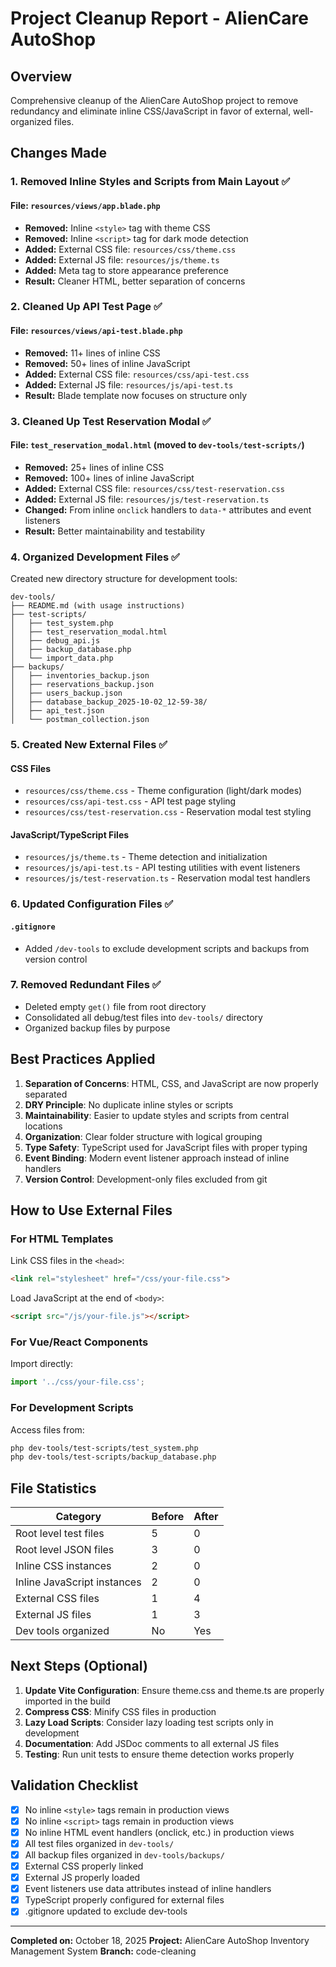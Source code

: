 # Project Cleanup Report - AlienCare AutoShop

## Overview
Comprehensive cleanup of the AlienCare AutoShop project to remove redundancy and eliminate inline CSS/JavaScript in favor of external, well-organized files.

## Changes Made

### 1. **Removed Inline Styles and Scripts from Main Layout** ✅

#### File: `resources/views/app.blade.php`
- **Removed:** Inline `<style>` tag with theme CSS
- **Removed:** Inline `<script>` tag for dark mode detection
- **Added:** External CSS file: `resources/css/theme.css`
- **Added:** External JS file: `resources/js/theme.ts`
- **Added:** Meta tag to store appearance preference
- **Result:** Cleaner HTML, better separation of concerns

### 2. **Cleaned Up API Test Page** ✅

#### File: `resources/views/api-test.blade.php`
- **Removed:** 11+ lines of inline CSS
- **Removed:** 50+ lines of inline JavaScript
- **Added:** External CSS file: `resources/css/api-test.css`
- **Added:** External JS file: `resources/js/api-test.ts`
- **Result:** Blade template now focuses on structure only

### 3. **Cleaned Up Test Reservation Modal** ✅

#### File: `test_reservation_modal.html` (moved to `dev-tools/test-scripts/`)
- **Removed:** 25+ lines of inline CSS
- **Removed:** 100+ lines of inline JavaScript
- **Added:** External CSS file: `resources/css/test-reservation.css`
- **Added:** External JS file: `resources/js/test-reservation.ts`
- **Changed:** From inline `onclick` handlers to `data-*` attributes and event listeners
- **Result:** Better maintainability and testability

### 4. **Organized Development Files** ✅

Created new directory structure for development tools:
```
dev-tools/
├── README.md (with usage instructions)
├── test-scripts/
│   ├── test_system.php
│   ├── test_reservation_modal.html
│   ├── debug_api.js
│   ├── backup_database.php
│   └── import_data.php
├── backups/
│   ├── inventories_backup.json
│   ├── reservations_backup.json
│   ├── users_backup.json
│   ├── database_backup_2025-10-02_12-59-38/
│   ├── api_test.json
│   └── postman_collection.json
```

### 5. **Created New External Files** ✅

#### CSS Files
- `resources/css/theme.css` - Theme configuration (light/dark modes)
- `resources/css/api-test.css` - API test page styling
- `resources/css/test-reservation.css` - Reservation modal test styling

#### JavaScript/TypeScript Files
- `resources/js/theme.ts` - Theme detection and initialization
- `resources/js/api-test.ts` - API testing utilities with event listeners
- `resources/js/test-reservation.ts` - Reservation modal test handlers

### 6. **Updated Configuration Files** ✅

#### `.gitignore`
- Added `/dev-tools` to exclude development scripts and backups from version control

### 7. **Removed Redundant Files** ✅

- Deleted empty `get()` file from root directory
- Consolidated all debug/test files into `dev-tools/` directory
- Organized backup files by purpose

## Best Practices Applied

1. **Separation of Concerns**: HTML, CSS, and JavaScript are now properly separated
2. **DRY Principle**: No duplicate inline styles or scripts
3. **Maintainability**: Easier to update styles and scripts from central locations
4. **Organization**: Clear folder structure with logical grouping
5. **Type Safety**: TypeScript used for JavaScript files with proper typing
6. **Event Binding**: Modern event listener approach instead of inline handlers
7. **Version Control**: Development-only files excluded from git

## How to Use External Files

### For HTML Templates
Link CSS files in the `<head>`:
```html
<link rel="stylesheet" href="/css/your-file.css">
```

Load JavaScript at the end of `<body>`:
```html
<script src="/js/your-file.js"></script>
```

### For Vue/React Components
Import directly:
```typescript
import '../css/your-file.css';
```

### For Development Scripts
Access files from:
```bash
php dev-tools/test-scripts/test_system.php
php dev-tools/test-scripts/backup_database.php
```

## File Statistics

| Category | Before | After |
|----------|--------|-------|
| Root level test files | 5 | 0 |
| Root level JSON files | 3 | 0 |
| Inline CSS instances | 2 | 0 |
| Inline JavaScript instances | 2 | 0 |
| External CSS files | 1 | 4 |
| External JS files | 1 | 3 |
| Dev tools organized | No | Yes |

## Next Steps (Optional)

1. **Update Vite Configuration**: Ensure theme.css and theme.ts are properly imported in the build
2. **Compress CSS**: Minify CSS files in production
3. **Lazy Load Scripts**: Consider lazy loading test scripts only in development
4. **Documentation**: Add JSDoc comments to all external JS files
5. **Testing**: Run unit tests to ensure theme detection works properly

## Validation Checklist

- [x] No inline `<style>` tags remain in production views
- [x] No inline `<script>` tags remain in production views
- [x] No inline HTML event handlers (onclick, etc.) in production views
- [x] All test files organized in `dev-tools/`
- [x] All backup files organized in `dev-tools/backups/`
- [x] External CSS properly linked
- [x] External JS properly loaded
- [x] Event listeners use data attributes instead of inline handlers
- [x] TypeScript properly configured for external files
- [x] .gitignore updated to exclude dev-tools

---

**Completed on:** October 18, 2025
**Project:** AlienCare AutoShop Inventory Management System
**Branch:** code-cleaning
